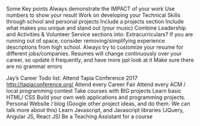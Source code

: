 Some Key points
Always demonstrate the IMPACT of your work
Use numbers to show your result
Work on developing your Technical Skills through school and personal projects
Include a projects section
Include what makes you unique and stand out (your music)
Combine Leadership and Activities & Volunteer Service sections into: Extracurriculars?
If you are running out of space, consider removing/simplifying experience descriptions from high school.
Always try to customize your resume for different jobs/companies.
Resumes will change continuously over your career, so update it frequently, and have more ppl look at it
Make sure there are no grammar errors

Jay’s Career Todo list:
Attend Tapia Conference 2017 http://tapiaconference.org/
Attend every Career Fair
Attend every ACM / local programming contest
Take courses with BIG projects
Learn basic HTML/ CSS
Build your own web applications and programming projects.
Personal Website / blog
(Google other project ideas, and do them. We can talk more about this)
Learn Javascript, and Javascript libraries (JQuery, Angular JS, React JS)
Be a Teaching Assistant for a course
